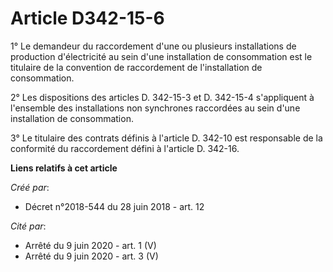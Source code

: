 # Article D342-15-6

1° Le demandeur du raccordement d'une ou plusieurs installations de production d'électricité au sein d'une installation de
consommation est le titulaire de la convention de raccordement de l'installation de consommation.

2° Les dispositions des articles D. 342-15-3 et D. 342-15-4 s'appliquent à l'ensemble des installations non synchrones
raccordées au sein d'une installation de consommation.

3° Le titulaire des contrats définis à l'article D. 342-10 est responsable de la conformité du raccordement défini à
l'article D. 342-16.

**Liens relatifs à cet article**

_Créé par_:

  - Décret n°2018-544 du 28 juin 2018 - art. 12

_Cité par_:

  - Arrêté du 9 juin 2020 - art. 1 (V)
  - Arrêté du 9 juin 2020 - art. 3 (V)

